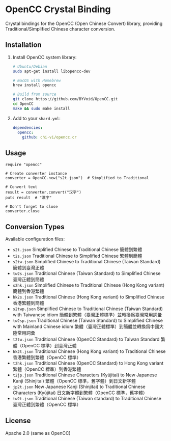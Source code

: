 # OpenCC Crystal Binding

Crystal bindings for the OpenCC (Open Chinese Convert) library, providing Traditional/Simplified Chinese character conversion.

## Installation

1. Install OpenCC system library:

   ```bash
   # Ubuntu/Debian
   sudo apt-get install libopencc-dev

   # macOS with Homebrew
   brew install opencc

   # Build from source
   git clone https://github.com/BYVoid/OpenCC.git
   cd OpenCC
   make && sudo make install
   ```

2. Add to your `shard.yml`:
   ```yaml
   dependencies:
     opencc:
       github: chi-vi/opencc.cr
   ```

## Usage

```crystal
require "opencc"

# Create converter instance
converter = OpenCC.new("s2t.json")  # Simplified to Traditional

# Convert text
result = converter.convert("汉字")
puts result  # "漢字"

# Don't forget to close
converter.close
```

## Conversion Types

Available configuration files:

- `s2t.json` Simplified Chinese to Traditional Chinese 簡體到繁體
- `t2s.json` Traditional Chinese to Simplified Chinese 繁體到簡體
- `s2tw.json` Simplified Chinese to Traditional Chinese (Taiwan Standard) 簡體到臺灣正體
- `tw2s.json` Traditional Chinese (Taiwan Standard) to Simplified Chinese 臺灣正體到簡體
- `s2hk.json` Simplified Chinese to Traditional Chinese (Hong Kong variant) 簡體到香港繁體
- `hk2s.json` Traditional Chinese (Hong Kong variant) to Simplified Chinese 香港繁體到簡體
- `s2twp.json` Simplified Chinese to Traditional Chinese (Taiwan Standard) with Taiwanese idiom 簡體到繁體（臺灣正體標準）並轉換爲臺灣常用詞彙
- `tw2sp.json` Traditional Chinese (Taiwan Standard) to Simplified Chinese with Mainland Chinese idiom 繁體（臺灣正體標準）到簡體並轉換爲中國大陸常用詞彙
- `t2tw.json` Traditional Chinese (OpenCC Standard) to Taiwan Standard 繁體（OpenCC 標準）到臺灣正體
- `hk2t.json` Traditional Chinese (Hong Kong variant) to Traditional Chinese 香港繁體到繁體（OpenCC 標準）
- `t2hk.json` Traditional Chinese (OpenCC Standard) to Hong Kong variant 繁體（OpenCC 標準）到香港繁體
- `t2jp.json` Traditional Chinese Characters (Kyūjitai) to New Japanese Kanji (Shinjitai) 繁體（OpenCC 標準，舊字體）到日文新字體
- `jp2t.json` New Japanese Kanji (Shinjitai) to Traditional Chinese Characters (Kyūjitai) 日文新字體到繁體（OpenCC 標準，舊字體）
- `tw2t.json` Traditional Chinese (Taiwan standard) to Traditional Chinese 臺灣正體到繁體（OpenCC 標準）

## License

Apache 2.0 (same as OpenCC)
